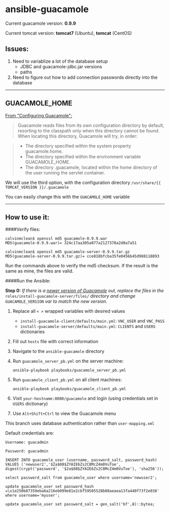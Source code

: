 # ansible-guacamole

Current guacamole version: **0.9.9**
 
Current tomcat version: **tomcat7** (Ubuntu), **tomcat** (CentOS)

## Issues:

1. Need to variablize a lot of the database setup
	- JDBC and guacamole-jdbc.jar versions
	- paths
2. Need to figure out how to add connection passwords directly into the database
 

----------------------------------------------------------------------------------
## GUACAMOLE_HOME

[From "Configuring Guacamole":](http://guacamole.incubator.apache.org/doc/gug/configuring-guacamole.html)
> Guacamole reads files from its own configuration directory by default, resorting to the classpath only when this directory cannot be found. When locating this directory, Guacamole will try, in order:

>	- The directory specified within the system property guacamole.home.
>	- The directory specified within the environment variable GUACAMOLE_HOME.
>	- The directory .guacamole, located within the home directory of the user running the servlet container.

We will use the third option, with the configuration directory `/usr/share/{{ TOMCAT_VERSION }}/.guacamole`

You can easily change this with the `GUACAMOLE_HOME` variable

----------------------------------------------------------------------------------
## How to use it:

####Verify files:

```
calvinmclean$ openssl md5 guacamole-0.9.9.war 
MD5(guacamole-0.9.9.war)= 324c17aa305a077a2127378a2d0a7a51
```
```
calvinmclean$ openssl md5 guacamole-server-0.9.9.tar.gz 
MD5(guacamole-server-0.9.9.tar.gz)= cce818bfcba35fe0456b45d988118893
```

Run the commands above to verify the md5 checksum. If the result is the same as mine, the files are valid.

####Run the Ansible:

**Step 0:** *If there is a [newer version of Guacamole](http://guacamole.incubator.apache.org/releases/) out, replace the files in the* `roles/install-guacamole-server/files/` *directory and change* `GUACAMOLE_VERSION` *var to match the new version.*

1. Replace all `< >` wrapped variables with desired values
	- `install-guacamole-client/defaults/main.yml`: `VNC_USER` and `VNC_PASS`
	- `install-guacamole-server/defaults/main.yml`: `CLIENTS` and `USERS` dictionaries

2. Fill out `hosts` file with correct information
3. Navigate to the `ansible-guacamole` directory
4. Run `guacamole_server_pb.yml` on the server machine:

	`ansible-playbook playbooks/guacamole_server_pb.yml`

5. Run `guacamole_client_pb.yml` on all client machines:

	`ansible-playbook playbooks/guacamole_client_pb.yml`

6. Visit `your-hostname:8080/guacamole` and login (using credentials set in `USERS` dictionary)
7. Use `Alt+Shift+Ctrl` to view the Guacamole menu

This branch uses database authentication rather than `user-mapping.xml` 

Default credentials are:

	Username: guacadmin

	Password: guacadmin


`INSERT INTO guacamole_user (username, password_salt, password_hash) VALUES ('newuser2','$2a$08$ZYAIE6Zs2C8McZ4m0VuToe', digest(crypt('password', '$2a$08$ZYAIE6Zs2C8McZ4m0VuToe'), 'sha256'));`

`select password_salt from guacamole_user where username='newuser2';`

`update guacamole_user set password_hash =\x1e250b87359eba6a216eb099e81e2cbf59505528b08aeaea13fa440f73f2e038' where username='myuser';`

`update guacamole_user set password_salt = gen_salt('bf',8)::bytea;`


